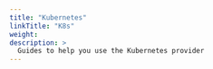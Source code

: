 ```yaml
---
title: "Kubernetes"
linkTitle: "K8s"
weight:
description: >
  Guides to help you use the Kubernetes provider
---
```

